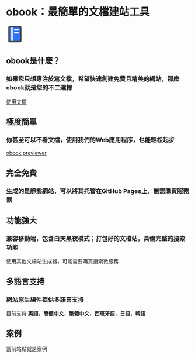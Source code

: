 # obook：最簡單的文檔建站工具

<!--desc: 一個極其簡單易用的文檔站生成工具，你甚至可以不看文檔直接使用-->

<l-m src="https://cdn.jsdelivr.net/npm/obook@2.1.42/blocks/simp-block.html"></l-m>

<simp-block>

<img src="../publics/logo.svg" class="logo" />

## obook是什麽？

### 如果您只想專注於寫文檔，希望快速創建免費且精美的網站，那麽obook就是您的不二選擇

[使用文檔](./docs/index.md)

</simp-block>

<simp-block>

## 極度簡單

### 你甚至可以不看文檔，使用我們的Web應用程序，也能輕松起步

[obook previewer](https://kirakiray.github.io/o-book/webapp/)

</simp-block>

<simp-block>

## 完全免費

### 生成的是靜態網站，可以將其托管在GitHub Pages上，無需購買服務器

</simp-block>

<simp-block>

## 功能強大

### 兼容移動端，包含白天黑夜模式；打包好的文檔站，具備完整的搜索功能

使用其他文檔站生成器，可能需要購買搜索微服務

</simp-block>

<simp-block>

## 多語言支持

### 網站原生組件提供多語言支持

目前支持 **英語**，**簡體中文**，**繁體中文**，**西班牙語**，**日語**，**韓語**

</simp-block>

<simp-block>

## 案例

當前站點就是案例

</simp-block>